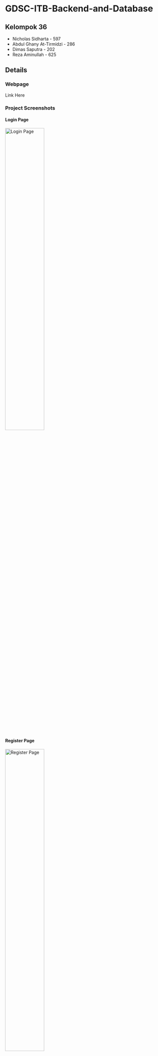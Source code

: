 # GDSC-ITB-Backend-and-Database
## Kelompok 36
- Nicholas Sidharta - 597
- Abdul Ghany At-Tirmidzi - 286
- Dimas Saputra - 202
- Reza Aminullah - 625

## Details
### Webpage
Link Here

### Project Screenshots

#### Login Page
<img src="https://user-images.githubusercontent.com/73926625/151904333-295b1e00-b325-489b-8209-6f0f94b50121.png" alt="Login Page" width="50%" height="50%"/>

#### Register Page
<img src="https://user-images.githubusercontent.com/73926625/151904419-d221840e-f971-42a5-a27b-258b26cfadb0.png" alt="Register Page" width="50%" height="50%"/>

#### Movie Page
<img src="https://user-images.githubusercontent.com/73926625/151905120-94c3a9c1-0db5-4334-a55c-702d5e0be353.png" alt="Movie Page" width="50%" height="50%"/>

#### Movie Detail Page
<img src="https://user-images.githubusercontent.com/73926625/151905142-19cc4bbd-ceaa-46fa-b509-4161b2b79991.png" alt="Movie Detail Page" width="50%" height="50%"/>

#### Wishlist Page
<img src="https://user-images.githubusercontent.com/73926625/151905163-88078f02-7ea7-4027-b211-59ad4a731007.png" alt="Wishlist Page" width="50%" height="50%"/>

### Database
TODO

### Jobdesk
TODO
